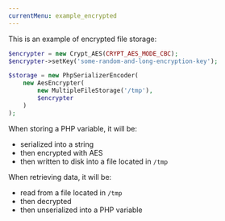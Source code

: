 ```yaml
---
currentMenu: example_encrypted
---
```


This is an example of encrypted file storage:

```php
$encrypter = new Crypt_AES(CRYPT_AES_MODE_CBC);
$encrypter->setKey('some-random-and-long-encryption-key');

$storage = new PhpSerializerEncoder(
    new AesEncrypter(
        new MultipleFileStorage('/tmp'),
        $encrypter
    )
);
```

When storing a PHP variable, it will be:

- serialized into a string
- then encrypted with AES
- then written to disk into a file located in `/tmp`

When retrieving data, it will be:

- read from a file located in `/tmp`
- then decrypted
- then unserialized into a PHP variable
